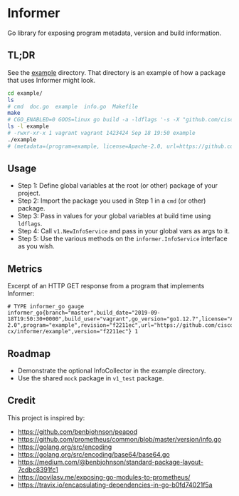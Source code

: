 # Informer
Go library for exposing program metadata, version and build information.

## TL;DR

See the [example](./example) directory. That directory is an example of how a package that uses Informer might look.

```bash
cd example/
ls
# cmd  doc.go  example  info.go  Makefile
make
# CGO_ENABLED=0 GOOS=linux go build -a -ldflags '-s -X "github.com/cisco-cx/informer/example.Program=example" -X "github.com/cisco-cx/informer/example.License=Apache-2.0" -X "github.com/cisco-cx/informer/example.URL=https://github.com/cisco-cx/informer/example" -X "github.com/cisco-cx/informer/example.BuildUser=vagrant" -X "github.com/cisco-cx/informer/example.BuildDate=2019-09-18T19:50:30+0000" -X "github.com/cisco-cx/informer/example.Version=f2211ec" -X "github.com/cisco-cx/informer/example.Revision=f2211ec" -X "github.com/cisco-cx/informer/example.Branch=master"' ./cmd/example
ls -l example
# -rwxr-xr-x 1 vagrant vagrant 1423424 Sep 18 19:50 example
./example
# (metadata=(program=example, license=Apache-2.0, url=https://github.com/cisco-cx/informer/example), versionInfo=(version=f2211ec, branch=master, revision=f2211ec), buildInfo=(go=go1.12.7, user=vagrant, date=2019-09-18T19:50:30+0000))
```

## Usage

* Step 1: Define global variables at the root (or other) package of your project.
* Step 2: Import the package you used in Step 1 in a `cmd` (or other) package.
* Step 3: Pass in values for your global variables at build time using `ldflags`.
* Step 4: Call `v1.NewInfoService` and pass in your global vars as args to it.
* Step 5: Use the various methods on the `informer.InfoService` interface as you wish.

## Metrics

Excerpt of an HTTP GET response from a program that implements Informer:

```
# TYPE informer_go gauge
informer_go{branch="master",build_date="2019-09-18T19:50:30+0000",build_user="vagrant",go_version="go1.12.7",license="Apache-2.0",program="example",revision="f2211ec",url="https://github.com/cisco-cx/informer/example",version="f2211ec"} 1
```

## Roadmap

* Demonstrate the optional InfoCollector in the example directory.
* Use the shared `mock` package in `v1_test` package.

## Credit

This project is inspired by:

- https://github.com/benbjohnson/peapod
- https://github.com/prometheus/common/blob/master/version/info.go
- https://golang.org/src/encoding
- https://golang.org/src/encoding/base64/base64.go
- https://medium.com/@benbjohnson/standard-package-layout-7cdbc8391fc1
- https://povilasv.me/exposing-go-modules-to-prometheus/
- https://travix.io/encapsulating-dependencies-in-go-b0fd74021f5a
